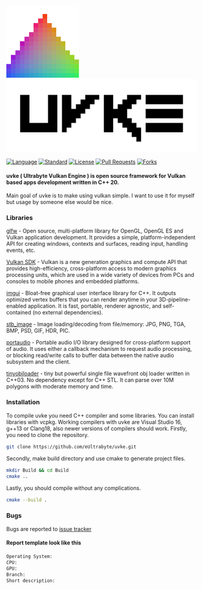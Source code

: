 ![uvke icon](https://github.com/eUltrabyte/uvke/blob/dev/Resource/Textures/uvke-icon.png?raw=true "uvke icon")
![uvke logo](https://github.com/eUltrabyte/uvke/blob/dev/Resource/Textures/uvke.png?raw=true "uvke logo")

[![Language](https://img.shields.io/badge/language-C++-blue.svg)](https://isocpp.org/)
[![Standard](https://img.shields.io/badge/c%2B%2B-20-blue.svg)](https://en.wikipedia.org/wiki/C%2B%2B#Standardization)
[![License](https://img.shields.io/github/license/eUltrabyte/uvke)](https://github.com/eUltrabyte/uvke/blob/main/LICENSE)
[![Pull Requests](https://img.shields.io/github/issues-pr/eUltrabyte/uvke)](https://github.com/eUltrabyte/uvke/pulls)
[![Forks](https://img.shields.io/github/forks/eUltrabyte/uvke?style=flat)](https://github.com/eUltrabyte/uvke)

#### uvke ( Ultrabyte Vulkan Engine ) is open source framework for Vulkan based apps development written in C++ 20.

Main goal of uvke is to make using vulkan simple. I want to use it for myself but usage by someone else would be nice.

### Libraries
[glfw](https://github.com/glfw/glfw) - Open source, multi-platform library for OpenGL, OpenGL ES and Vulkan application development. It provides a simple, platform-independent API for creating windows, contexts and surfaces, reading input, handling events, etc.

[Vulkan SDK](https://lunarg.com/vulkan-sdk/) - Vulkan is a new generation graphics and compute API that provides high-efficiency, cross-platform access to modern graphics processing units, which are used in a wide variety of devices from PCs and consoles to mobile phones and embedded platforms.

[imgui](https://github.com/ocornut/imgui) - Bloat-free graphical user interface library for C++. It outputs optimized vertex buffers that you can render anytime in your 3D-pipeline-enabled application. It is fast, portable, renderer agnostic, and self-contained (no external dependencies).

[stb_image](https://github.com/nothings/stb/blob/master/stb_image.h) - Image loading/decoding from file/memory: JPG, PNG, TGA, BMP, PSD, GIF, HDR, PIC.

[portaudio](https://github.com/PortAudio/portaudio) - Portable audio I/O library designed for cross-platform support of audio. It uses either a callback mechanism to request audio processing, or blocking read/write calls to buffer data between the native audio subsystem and the client.

[tinyobjloader](https://github.com/tinyobjloader/tinyobjloader/blob/release/tiny_obj_loader.h) - tiny but powerful single file wavefront obj loader written in C++03. No dependency except for C++ STL. It can parse over 10M polygons with moderate memory and time.

### Installation
To compile uvke you need C++ compiler and some libraries. You can install libraries with vcpkg.
Working compilers with uvke are Visual Studio 16, g++13 or Clang18, also newer versions of compilers should work.
Firstly, you need to clone the repository.
```bash
git clone https://github.com/eUltrabyte/uvke.git
```
Secondly, make build directory and use cmake to generate project files.
```bash
mkdir Build && cd Build
cmake ..
```
Lastly, you should compile without any complications.
```bash
cmake --build .
```

### Bugs
Bugs are reported to [issue tracker](https://github.com/eUltrabyte/uvke/issues)
#### Report template look like this
```
Operating System:
CPU:
GPU:
Branch:
Short description:
```
